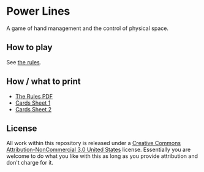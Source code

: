 # Power Lines
A game of hand management and the control of physical space.

## How to play
See [the rules](https://github.com/citizenparker/power-lines/blob/master/rules.md).

## How / what to print

* [The Rules PDF](tbd)
* [Cards Sheet 1](tbd)
* [Cards Sheet 2](tbd)

## License

All work within this repository is released under a [Creative Commons Attribution-NonCommercial 3.0 United States](https://creativecommons.org/licenses/by-nc/3.0/us/) license. Essentially you are welcome to do what you like with this as long as you provide attribution and don't charge for it.